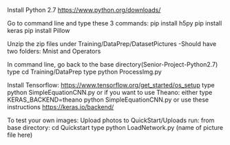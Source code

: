Install Python 2.7
https://www.python.org/downloads/

Go to command line and type these 3 commands:
pip install h5py
pip install keras
pip install Pillow

Unzip the zip files under Training/DataPrep/DatasetPictures
-Should have two folders: Mnist and Operators

In command line, go back to the base directory(Senior-Project-Python2.7)
type cd Training/DataPrep
type python ProcessImg.py

Install Tensorflow: https://www.tensorflow.org/get_started/os_setup
type python SimpleEquationCNN.py
or if you want to use Theano: either type
KERAS_BACKEND=theano python SimpleEquationCNN.py
or use these instructions https://keras.io/backend/

To test your own images:
Upload photos to QuickStart/Uploads
run:
from base directory: cd Quickstart
type python LoadNetwork.py (name of picture file here)

